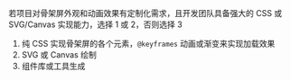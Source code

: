 若项目对骨架屏外观和动画效果有定制化需求，且开发团队具备强大的 CSS 或 SVG/Canvas 实现能力，选择 1 或 2，否则选择 3

1. 纯 CSS 实现骨架屏的各个元素，`@keyframes` 动画或渐变来实现加载效果
2. SVG 或 Canvas 绘制
3. 组件库或工具生成
